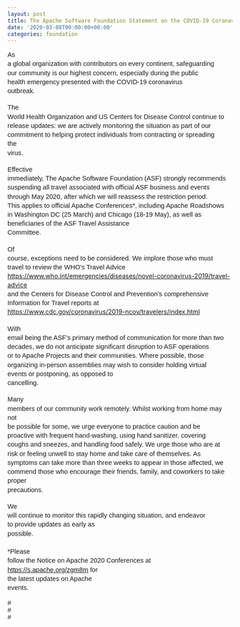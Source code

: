 ```yaml
---
layout: post
title: The Apache Software Foundation Statement on the COVID-19 Coronavirus Outbreak
date: '2020-03-08T00:00:00+00:00'
categories: foundation
---
```

<span id="docs-internal-guid-fbfded87-7fff-afc5-f106-eec3e2f8e992"><p dir="ltr" style="line-height:1.38;margin-top:0pt;margin-bottom:0pt;"><span style="font-size: 11pt; font-family: Arial; background-color: transparent; font-variant-numeric: normal; font-variant-east-asian: normal; vertical-align: baseline; white-space: pre-wrap;">As a global organization with contributors on every continent, safeguarding our community is our highest concern, especially during the public health emergency presented with the COVID-19 coronavirus outbreak.</span></p><br><p dir="ltr" style="line-height:1.38;margin-top:0pt;margin-bottom:0pt;"><span style="font-size: 11pt; font-family: Arial; background-color: transparent; font-variant-numeric: normal; font-variant-east-asian: normal; vertical-align: baseline; white-space: pre-wrap;">The World Health Organization and US Centers for Disease Control continue to release updates: we are actively monitoring the situation as part of our commitment to helping protect individuals from contracting or spreading the virus.&nbsp;</span></p><br><p dir="ltr" style="line-height:1.38;margin-top:0pt;margin-bottom:0pt;"><span style="font-size: 11pt; font-family: Arial; background-color: transparent; font-variant-numeric: normal; font-variant-east-asian: normal; vertical-align: baseline; white-space: pre-wrap;">Effective immediately, The Apache Software Foundation (ASF) strongly recommends suspending all travel associated with official ASF business and events through May 2020, after which we will reassess the restriction period. This applies to official Apache Conferences*, including Apache Roadshows in Washington DC (25 March) and Chicago (18-19 May), as well as beneficiaries of the ASF Travel Assistance Committee.</span></p><br><p dir="ltr" style="line-height:1.38;margin-top:0pt;margin-bottom:0pt;"><span style="font-size: 11pt; font-family: Arial; background-color: transparent; font-variant-numeric: normal; font-variant-east-asian: normal; vertical-align: baseline; white-space: pre-wrap;">Of course, exceptions need to be considered. We implore those who must travel to review the WHO's Travel Advice </span><a href="https://www.who.int/emergencies/diseases/novel-coronavirus-2019/travel-advice"><span style="font-size: 11pt; font-family: Arial; color: rgb(17, 85, 204); background-color: transparent; font-variant-numeric: normal; font-variant-east-asian: normal; text-decoration-line: underline; text-decoration-skip-ink: none; vertical-align: baseline; white-space: pre-wrap;">https://www.who.int/emergencies/diseases/novel-coronavirus-2019/travel-advice</span></a><span style="font-size: 11pt; font-family: Arial; background-color: transparent; font-variant-numeric: normal; font-variant-east-asian: normal; vertical-align: baseline; white-space: pre-wrap;"> and the Centers for Disease Control and Prevention's comprehensive Information for Travel reports at </span><a href="https://www.cdc.gov/coronavirus/2019-ncov/travelers/index.html"><span style="font-size: 11pt; font-family: Arial; color: rgb(17, 85, 204); background-color: transparent; font-variant-numeric: normal; font-variant-east-asian: normal; text-decoration-line: underline; text-decoration-skip-ink: none; vertical-align: baseline; white-space: pre-wrap;">https://www.cdc.gov/coronavirus/2019-ncov/travelers/index.html</span></a><span style="font-size: 11pt; font-family: Arial; background-color: transparent; font-variant-numeric: normal; font-variant-east-asian: normal; vertical-align: baseline; white-space: pre-wrap;">&nbsp;</span></p><br><p dir="ltr" style="line-height:1.38;margin-top:0pt;margin-bottom:0pt;"><span style="font-size: 11pt; font-family: Arial; background-color: transparent; font-variant-numeric: normal; font-variant-east-asian: normal; vertical-align: baseline; white-space: pre-wrap;">With email being the ASF's primary method of communication for more than two decades, we do not anticipate significant disruption to ASF operations or to Apache Projects and their communities. Where possible, those organizing in-person assemblies may wish to consider holding virtual events or postponing, as opposed to cancelling.</span></p><br><p dir="ltr" style="line-height:1.38;margin-top:0pt;margin-bottom:0pt;"><span style="font-size: 11pt; font-family: Arial; background-color: transparent; font-variant-numeric: normal; font-variant-east-asian: normal; vertical-align: baseline; white-space: pre-wrap;">Many members of our community work remotely. Whilst working from home may not be possible for some, we urge everyone to practice caution and be proactive with frequent hand-washing, using hand sanitizer, covering coughs and sneezes, and handling food safely. We urge those who are at risk or feeling unwell to stay home and take care of themselves. As symptoms can take more than three weeks to appear in those affected, we commend those who encourage their friends, family, and coworkers to take proper precautions.</span></p><br><p dir="ltr" style="line-height:1.38;margin-top:0pt;margin-bottom:0pt;"><span style="font-size: 11pt; font-family: Arial; background-color: transparent; font-variant-numeric: normal; font-variant-east-asian: normal; vertical-align: baseline; white-space: pre-wrap;">We will continue to monitor this rapidly changing situation, and endeavor to provide updates as early as possible.</span></p><p dir="ltr" style="line-height:1.38;margin-top:0pt;margin-bottom:0pt;"><span style="font-size: 11pt; font-family: Arial; background-color: transparent; font-variant-numeric: normal; font-variant-east-asian: normal; vertical-align: baseline; white-space: pre-wrap;"><br></span></p><p dir="ltr" style="line-height:1.38;margin-top:0pt;margin-bottom:0pt;"><span style="font-size: 11pt; font-family: Arial; background-color: transparent; font-variant-numeric: normal; font-variant-east-asian: normal; vertical-align: baseline; white-space: pre-wrap;">*Please follow the Notice on Apache 2020 Conferences at <a href="https://s.apache.org/zgm8m" target="_blank">https://s.apache.org/zgm8m</a> for the latest updates on Apache events.</span></p><div><span style="font-size: 11pt; font-family: Arial; background-color: transparent; font-variant-numeric: normal; font-variant-east-asian: normal; vertical-align: baseline; white-space: pre-wrap;"><br></span></div><div><font face="Arial"><span style="font-size: 14.6667px; white-space: pre-wrap;"># # #</span></font></div></span><p dir="ltr" style="line-height:1.38;margin-top:0pt;margin-bottom:0pt;"></p>
